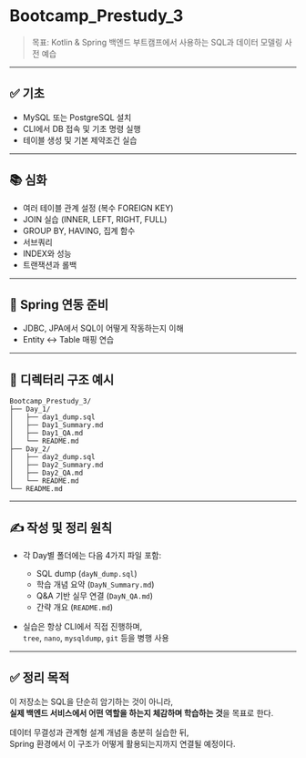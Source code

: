 # Bootcamp_Prestudy_3

> 목표: Kotlin & Spring 백엔드 부트캠프에서 사용하는 SQL과 데이터 모델링 사전 예습

---

## ✅ 기초

- MySQL 또는 PostgreSQL 설치  
- CLI에서 DB 접속 및 기초 명령 실행  
- 테이블 생성 및 기본 제약조건 실습  

---

## 📚 심화

- 여러 테이블 관계 설정 (복수 FOREIGN KEY)  
- JOIN 실습 (INNER, LEFT, RIGHT, FULL)  
- GROUP BY, HAVING, 집계 함수  
- 서브쿼리  
- INDEX와 성능  
- 트랜잭션과 롤백  

---

## 🧠 Spring 연동 준비

- JDBC, JPA에서 SQL이 어떻게 작동하는지 이해  
- Entity ↔ Table 매핑 연습  

---

## 📂 디렉터리 구조 예시

```
Bootcamp_Prestudy_3/
├── Day_1/
│   ├── day1_dump.sql
│   ├── Day1_Summary.md
│   ├── Day1_QA.md
│   └── README.md
├── Day_2/
│   ├── day2_dump.sql
│   ├── Day2_Summary.md
│   ├── Day2_QA.md
│   └── README.md
└── README.md
```

---

## ✍️ 작성 및 정리 원칙

- 각 Day별 폴더에는 다음 4가지 파일 포함:
  - SQL dump (`dayN_dump.sql`)
  - 학습 개념 요약 (`DayN_Summary.md`)
  - Q&A 기반 실무 연결 (`DayN_QA.md`)
  - 간략 개요 (`README.md`)

- 실습은 항상 CLI에서 직접 진행하며,  
  `tree`, `nano`, `mysqldump`, `git` 등을 병행 사용

---

## ✅ 정리 목적

이 저장소는 SQL을 단순히 암기하는 것이 아니라,  
**실제 백엔드 서비스에서 어떤 역할을 하는지 체감하며 학습하는 것**을 목표로 한다.  

데이터 무결성과 관계형 설계 개념을 충분히 실습한 뒤,  
Spring 환경에서 이 구조가 어떻게 활용되는지까지 연결될 예정이다.
